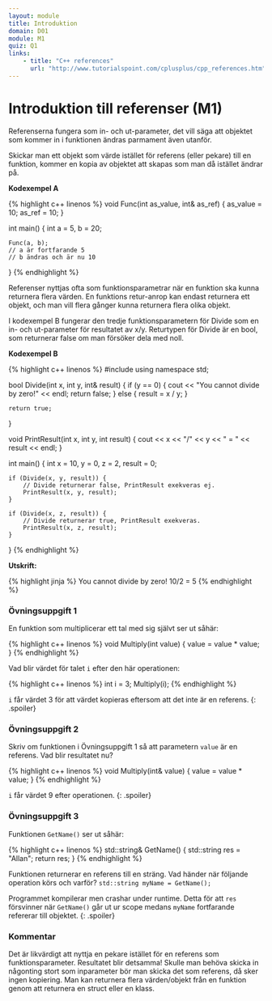 ```yaml
---
layout: module
title: Introduktion
domain: D01
module: M1
quiz: Q1
links:
    - title: "C++ references"
      url: "http://www.tutorialspoint.com/cplusplus/cpp_references.htm"
---
```


# Introduktion till referenser (M1)

Referenserna fungera som in- och ut-parameter, det vill säga att objektet som kommer in i funktionen ändras parmament även utanför.

Skickar man ett objekt som värde istället för referens (eller pekare) till en funktion, kommer en kopia av objektet att skapas som man då istället ändrar på.

__Kodexempel A__

{% highlight c++ linenos %}
void Func(int as_value, int& as_ref) {
    as_value = 10;
    as_ref = 10;
}

int main() {
    int a = 5,
        b = 20;

    Func(a, b);
    // a är fortfarande 5
    // b ändras och är nu 10
}
{% endhighlight %}

Referenser nyttjas ofta som funktionsparametrar när en funktion ska kunna returnera flera värden. En funktions retur-anrop kan endast returnera ett objekt, och man vill flera gånger kunna returnera flera olika objekt.

I kodexempel B fungerar den tredje funktionsparametern för Divide som en in- och ut-parameter för resultatet av x/y. Returtypen för Divide är en bool, som returnerar false om man försöker dela med noll.

__Kodexempel B__

{% highlight c++ linenos %}
#include <iostream>
using namespace std;

bool Divide(int x, int y, int& result) {
    if (y == 0) {
        cout << "You cannot divide by zero!" << endl;
        return false;
    } else {
        result = x / y;
    }

    return true;
}

void PrintResult(int x, int y, int result) {
    cout << x << "/" << y << " = " << result << endl;
}

int main() {
    int x = 10,
        y = 0,
        z = 2,
        result = 0;

    if (Divide(x, y, result)) {
        // Divide returnerar false, PrintResult exekveras ej.
        PrintResult(x, y, result);
    }

    if (Divide(x, z, result)) {
        // Divide returnerar true, PrintResult exekveras.
        PrintResult(x, z, result);
    }
}
{% endhighlight %}

__Utskrift:__ 

{% highlight jinja %}
You cannot divide by zero!
10/2 = 5
{% endhighlight %}


### Övningsuppgift 1

En funktion som multiplicerar ett tal med sig självt ser ut såhär:

{% highlight c++ linenos %}
void Multiply(int value) {
    value = value * value;
}
{% endhighlight %}

Vad blir värdet för talet `i` efter den här operationen:

{% highlight c++ linenos %}
int i = 3;
Multiply(i);
{% endhighlight %}


`i` får värdet 3 för att värdet kopieras eftersom att det inte är en referens.
{: .spoiler}

### Övningsuppgift 2

Skriv om funktionen i Övningsuppgift 1 så att parametern `value` är en referens. Vad blir resultatet nu?

{% highlight c++ linenos %}
void Multiply(int& value) {
    value = value * value;
}
{% endhighlight %}

`i` får värdet 9 efter operationen.
{: .spoiler}

### Övningsuppgift 3

Funktionen `GetName()` ser ut såhär:

{% highlight c++ linenos %}
std::string& GetName() {
    std::string res = "Allan";
    return res;
}
{% endhighlight %}

Funktionen returnerar en referens till en sträng. Vad händer när följande operation körs och varför? `std::string myName = GetName();`

Programmet kompilerar men crashar under runtime. Detta för att `res` försvinner när `GetName()` går ut ur scope medans `myName` fortfarande refererar till objektet.
{: .spoiler}

### Kommentar

Det är likvärdigt att nyttja en pekare istället för en referens som funktionsparameter. Resultatet blir detsamma! Skulle man behöva skicka in någonting stort som inparameter bör man skicka det som referens, då sker ingen kopiering. Man kan returnera flera värden/objekt från en funktion genom att returnera en struct eller en klass.
